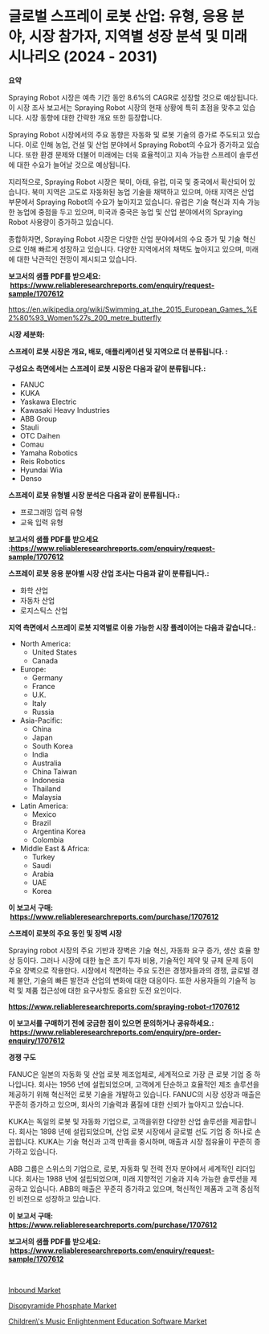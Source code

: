 <p><h1>글로벌 스프레이 로봇 산업: 유형, 응용 분야, 시장 참가자, 지역별 성장 분석 및 미래 시나리오 (2024 - 2031)</h1></p><p><strong>요약</strong></p>
<p><p>Spraying Robot 시장은 예측 기간 동안 8.6%의 CAGR로 성장할 것으로 예상됩니다. 이 시장 조사 보고서는 Spraying Robot 시장의 현재 상황에 특히 초점을 맞추고 있습니다. 시장 동향에 대한 간략한 개요 또한 등장합니다.</p><p>Spraying Robot 시장에서의 주요 동향은 자동화 및 로봇 기술의 증가로 주도되고 있습니다. 이로 인해 농업, 건설 및 산업 분야에서 Spraying Robot의 수요가 증가하고 있습니다. 또한 환경 문제와 더불어 미래에는 더욱 효율적이고 지속 가능한 스프레이 솔루션에 대한 수요가 늘어날 것으로 예상됩니다.</p><p>지리적으로, Spraying Robot 시장은 북미, 아태, 유럽, 미국 및 중국에서 확산되어 있습니다. 북미 지역은 고도로 자동화된 농업 기술을 채택하고 있으며, 아태 지역은 산업 부문에서 Spraying Robot의 수요가 높아지고 있습니다. 유럽은 기술 혁신과 지속 가능한 농업에 중점을 두고 있으며, 미국과 중국은 농업 및 산업 분야에서의 Spraying Robot 사용량이 증가하고 있습니다.</p><p>종합하자면, Spraying Robot 시장은 다양한 산업 분야에서의 수요 증가 및 기술 혁신으로 인해 빠르게 성장하고 있습니다. 다양한 지역에서의 채택도 높아지고 있으며, 미래에 대한 낙관적인 전망이 제시되고 있습니다.</p></p>
<p><strong>보고서의 샘플 PDF를 받으세요: &nbsp;<a href="https://www.reliableresearchreports.com/enquiry/request-sample/1707612">https://www.reliableresearchreports.com/enquiry/request-sample/1707612</a></strong></p>
<p><a href="https://en.wikipedia.org/wiki/Swimming_at_the_2015_European_Games_%E2%80%93_Women%27s_200_metre_butterfly">https://en.wikipedia.org/wiki/Swimming_at_the_2015_European_Games_%E2%80%93_Women%27s_200_metre_butterfly</a></p>
<p><strong>시장 세분화:</strong></p>
<p><strong> 스프레이 로봇 시장은 개요, 배포, 애플리케이션 및 지역으로 더 분류됩니다. :</strong></p>
<p><strong>구성요소 측면에서는 스프레이 로봇 시장은 다음과 같이 분류됩니다.:</strong></p>
<p><ul><li>FANUC</li><li>KUKA</li><li>Yaskawa Electric</li><li>Kawasaki Heavy Industries</li><li>ABB Group</li><li>Stauli</li><li>OTC Daihen</li><li>Comau</li><li>Yamaha Robotics</li><li>Reis Robotics</li><li>Hyundai Wia</li><li>Denso</li></ul></p>
<p><strong> 스프레이 로봇 유형별 시장 분석은 다음과 같이 분류됩니다.:</strong></p>
<p><ul><li>프로그래밍 입력 유형</li><li>교육 입력 유형</li></ul></p>
<p><strong>보고서의 샘플 PDF를 받으세요 :<a href="https://www.reliableresearchreports.com/enquiry/request-sample/1707612">https://www.reliableresearchreports.com/enquiry/request-sample/1707612</a></strong></p>
<p><strong> 스프레이 로봇 응용 분야별 시장 산업 조사는 다음과 같이 분류됩니다.:</strong></p>
<p><ul><li>화학 산업</li><li>자동차 산업</li><li>로지스틱스 산업</li></ul></p>
<p><strong>지역 측면에서 스프레이 로봇 지역별로 이용 가능한 시장 플레이어는 다음과 같습니다.:</strong></p>
<p><ul>
    <li>
        North America:
        <ul>
            <li>United States</li>
            <li>Canada</li>
        </ul>
    </li>
    <li>
        Europe:
        <ul>
            <li>Germany</li>
            <li>France</li>
            <li>U.K.</li>
            <li>Italy</li>
            <li>Russia</li>
        </ul>
    </li>
    <li>
        Asia-Pacific:
        <ul>
            <li>China</li>
            <li>Japan</li>
            <li>South Korea</li>
            <li>India</li>
            <li>Australia</li>
            <li>China Taiwan</li>
            <li>Indonesia</li>
            <li>Thailand</li>
            <li>Malaysia</li>
        </ul>
    </li>
    <li>
        Latin America:
        <ul>
            <li>Mexico</li>
            <li>Brazil</li>
            <li>Argentina Korea</li>
            <li>Colombia</li>
        </ul>
    </li>
    <li>
        Middle East & Africa:
        <ul>
            <li>Turkey</li>
            <li>Saudi</li>
            <li>Arabia</li>
            <li>UAE</li>
            <li>Korea</li>
        </ul>
    </li>
    </ul></p>
<p><strong>이 보고서 구매: &nbsp;<a href="https://www.reliableresearchreports.com/purchase/1707612">https://www.reliableresearchreports.com/purchase/1707612</a></strong></p>
<p><strong>스프레이 로봇의 주요 동인 및 장벽 시장</strong></p>
<p><p>Spraying robot 시장의 주요 기반과 장벽은 기술 혁신, 자동화 요구 증가, 생산 효율 향상 등이다. 그러나 시장에 대한 높은 초기 투자 비용, 기술적인 제약 및 규제 문제 등이 주요 장벽으로 작용한다. 시장에서 직면하는 주요 도전은 경쟁자들과의 경쟁, 글로벌 경제 불안, 기술의 빠른 발전과 산업의 변화에 대한 대응이다. 또한 사용자들의 기술적 능력 및 제품 접근성에 대한 요구사항도 중요한 도전 요인이다.</p></p>
<p><strong><a href="https://www.reliableresearchreports.com/spraying-robot-r1707612">https://www.reliableresearchreports.com/spraying-robot-r1707612</a></strong></p>
<p><strong>이 보고서를 구매하기 전에 궁금한 점이 있으면 문의하거나 공유하세요.: &nbsp;<a href="https://www.reliableresearchreports.com/enquiry/pre-order-enquiry/1707612">https://www.reliableresearchreports.com/enquiry/pre-order-enquiry/1707612</a></strong></p>
<p><strong>경쟁 구도</strong></p>
<p><p>FANUC은 일본의 자동화 및 산업 로봇 제조업체로, 세계적으로 가장 큰 로봇 기업 중 하나입니다. 회사는 1956 년에 설립되었으며, 고객에게 단순하고 효율적인 제조 솔루션을 제공하기 위해 혁신적인 로봇 기술을 개발하고 있습니다. FANUC의 시장 성장과 매출은 꾸준히 증가하고 있으며, 회사의 기술력과 품질에 대한 신뢰가 높아지고 있습니다.</p><p>KUKA는 독일의 로봇 및 자동화 기업으로, 고객을위한 다양한 산업 솔루션을 제공합니다. 회사는 1898 년에 설립되었으며, 산업 로봇 시장에서 글로벌 선도 기업 중 하나로 손꼽힙니다. KUKA는 기술 혁신과 고객 만족을 중시하며, 매출과 시장 점유율이 꾸준히 증가하고 있습니다.</p><p>ABB 그룹은 스위스의 기업으로, 로봇, 자동화 및 전력 전자 분야에서 세계적인 리더입니다. 회사는 1988 년에 설립되었으며, 미래 지향적인 기술과 지속 가능한 솔루션을 제공하고 있습니다. ABB의 매출은 꾸준히 증가하고 있으며, 혁신적인 제품과 고객 중심적인 비전으로 성장하고 있습니다.</p></p>
<p><strong>이 보고서 구매: &nbsp; <a href="https://www.reliableresearchreports.com/purchase/1707612">https://www.reliableresearchreports.com/purchase/1707612</a></strong></p>
<p><strong>보고서의 샘플 PDF를 받으세요: &nbsp;<a href="https://www.reliableresearchreports.com/enquiry/request-sample/1707612">https://www.reliableresearchreports.com/enquiry/request-sample/1707612</a></strong><strong></strong></p>
<p>&nbsp;</p>
<p><p><a href="https://github.com/anggakarna133/Market-Research-Report-List-1/blob/main/inbound-market.md">Inbound Market</a></p><p><a href="https://issuu.com/reportprime-2/docs/disopyramide-phosphate-market-size-2030.pptx">Disopyramide Phosphate Market</a></p><p><a href="https://github.com/ochgvvcj16/Market-Research-Report-List-1/blob/main/childrens-music-enlightenment-education-software-market.md">Children\'s Music Enlightenment Education Software Market</a></p></p>